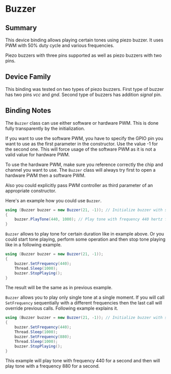 ﻿
# Buzzer

  

## Summary

This device binding allows playing certain tones using piezo buzzer. It uses PWM with 50% duty cycle and various frequencies.

Piezo buzzers with three pins supported as well as piezo buzzers with two pins.

  

## Device Family

This binding was tested on two types of piezo buzzers. First type of buzzer has two pins *vcc* and *gnd*. Second type of buzzers has addition *signal* pin.
  


## Binding Notes

The  `Buzzer`  class can use either software or hardware PWM. This is done fully transparently by the initialization.

If you want to use the software PWM, you have to specify the GPIO pin you want to use as the first parameter in the constructor. Use the value -1 for the second one. This will force usage of the software PWM as it is not a valid value for hardware PWM.

To use the hardware PWM, make sure you reference correctly the chip and channel you want to use. The  `Buzzer`  class will always try first to open a hardware PWM then a software PWM.

Also you could explicitly pass PWM controller as third parameter of an appropriate constructor.

Here's an example how you could use `Buzzer`.
```csharp
using (Buzzer buzzer = new Buzzer(21, -1)); // Initialize buzzer with software PWM connected to pin 21.
{
	buzzer.PlayTone(440, 1000); // Play tone with frequency 440 hertz for one second.
}
```
`Buzzer` allows to play tone for certain duration like in example above.
Or you could start tone playing, perform some operation and then stop tone playing like in a following example.
```csharp
using (Buzzer buzzer = new Buzzer(21, -1));
{
	buzzer.SetFrequency(440);
	Thread.Sleep(1000);
	buzzer.StopPlaying();
}
```
The result will be the same as in previous example.

`Buzzer` allows you to play only single tone at a single moment. If you will call `SetFrequency` sequentially with a different frequencies then the last call will override previous calls. Following example explains it.
```csharp
using (Buzzer buzzer = new Buzzer(21, -1)); // Initialize buzzer with software PWM connected to pin 21.
{
	buzzer.SetFrequency(440);
	Thread.Sleep(1000);
	buzzer.SetFrequency(880);
	Thread.Sleep(1000);
	buzzer.StopPlaying();
}
```
This example will play tone with frequency 440 for a second and then will play tone with a frequency 880 for a second.